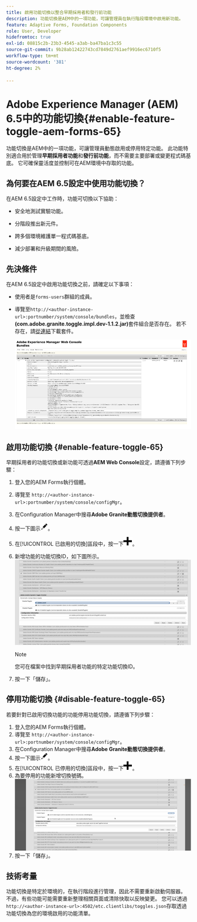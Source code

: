 ```yaml
---
title: 啟用功能切換以整合早期採用者和發行前功能
description: 功能切換是AEM中的一項功能，可讓管理員在執行階段環境中啟用新功能。
feature: Adaptive Forms, Foundation Components
role: User, Developer
hidefromtoc: true
exl-id: 08815c2b-23b3-4545-a3ab-ba47ba1c3c55
source-git-commit: 9b28ab12422743cd7849d2761aef9916ec6710f5
workflow-type: tm+mt
source-wordcount: '381'
ht-degree: 2%

---
```


# Adobe Experience Manager (AEM) 6.5中的功能切換{#enable-feature-toggle-aem-forms-65}

功能切換是AEM中的一項功能，可讓管理員動態啟用或停用特定功能。 此功能特別適合用於管理&#x200B;**早期採用者功能**&#x200B;和&#x200B;**發行前功能**，而不需要主要部署或變更程式碼基底。 它可確保靈活度並控制可在AEM環境中存取的功能。

## 為何要在AEM 6.5設定中使用功能切換？

在AEM 6.5設定中工作時，功能可切換以下協助：

* 安全地測試實驗功能。

* 分階段推出新元件。

* 跨多個環境維護單一程式碼基底。

* 減少部署和升級期間的風險。

## 先決條件

在AEM 6.5設定中啟用功能切換之前，請確定以下事項：

* 使用者是`forms-users`群組的成員。

* 導覽至`http://<author-instance-url>:portnumber/system/console/bundles`，並檢查&#x200B;**(com.adobe.granite.toggle.impl.dev-1.1.2.jar)**&#x200B;套件組合是否存在。 若不存在，請[從連結](https://experience.adobe.com/#/downloads/content/software-distribution/en/aem.html?package=/content/software-distribution/en/details.html/content/dam/aem/public/adobe/packages/cq650/hotfix/com.adobe.granite.toggle.impl.dev-1.1.2%20.jar)下載套件。

  ![功能切換](/help/forms/using/assets/feature-toggle-6.5.png)

## 啟用功能切換 {#enable-feature-toggle-65}

早期採用者的功能切換或新功能可透過&#x200B;**AEM Web Console**&#x200B;設定，請遵循下列步驟：

1. 登入您的AEM Forms執行個體。
2. 導覽至 `http://<author-instance-url>:portnumber/system/console/configMgr`。
3. 在Configuration Manager中搜尋&#x200B;**Adobe Granite動態切換提供者**。
4. 按一下圖示![鉛筆圖示](assets/illustratorcc_penciltool_cur_edit_2_17.png)。
5. 在[!UICONTROL 已啟用的切換]區段中，按一下![鉛筆圖示](assets/aem6forms_add.png)。
6. 新增功能的功能切換ID，如下圖所示。
   ![新增切換](assets/add_toggle_number_forms.png)

   >[!NOTE]
   >
   >您可在檔案中找到早期採用者功能的特定功能切換ID。

7. 按一下「儲存」。

## 停用功能切換 {#disable-feature-toggle-65}

若要針對已啟用切換功能的功能停用功能切換，請遵循下列步驟：

1. 登入您的AEM Forms執行個體。
2. 導覽至 `http://<author-instance-url>:portnumber/system/console/configMgr`。
3. 在Configuration Manager中搜尋&#x200B;**Adobe Granite動態切換提供者**。
4. 按一下圖示![鉛筆圖示](assets/illustratorcc_penciltool_cur_edit_2_17.png)。
5. 在[!UICONTROL 已停用的切換]區段中，按一下![鉛筆圖示](assets/aem6forms_add.png)。
6. 為要停用的功能新增切換號碼。
   ![移除切換](assets/remove_toggle_feature_forms.png)
7. 按一下「儲存」。

## 技術考量

功能切換是特定於環境的，在執行階段進行管理，因此不需要重新啟動伺服器。 不過，有些功能可能需要重新整理相關頁面或清除快取以反映變更。
您可以透過`http://<author-instance-url>:4502/etc.clientlibs/toggles.json`存取透過功能切換為您的環境啟用的功能清單。
